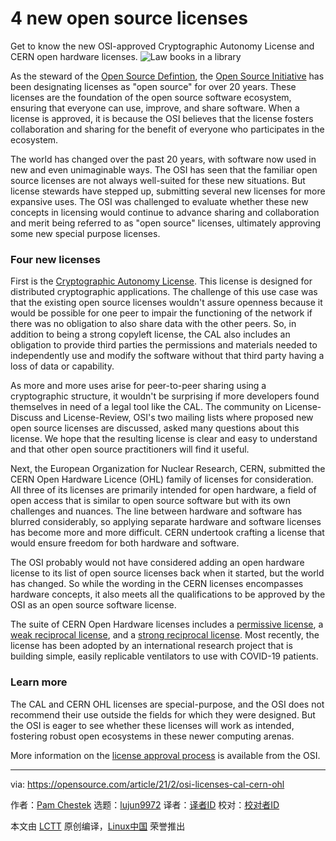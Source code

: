 [#]: subject: (4 new open source licenses)
[#]: via: (https://opensource.com/article/21/2/osi-licenses-cal-cern-ohl)
[#]: author: (Pam Chestek https://opensource.com/users/pchestek)
[#]: collector: (lujun9972)
[#]: translator: (wyxplus)
[#]: reviewer: ( )
[#]: publisher: ( )
[#]: url: ( )

4 new open source licenses
======
Get to know the new OSI-approved Cryptographic Autonomy License and CERN
open hardware licenses.
![Law books in a library][1]

As the steward of the [Open Source Defintion][2], the [Open Source Initiative][3] has been designating licenses as "open source" for over 20 years. These licenses are the foundation of the open source software ecosystem, ensuring that everyone can use, improve, and share software. When a license is approved, it is because the OSI believes that the license fosters collaboration and sharing for the benefit of everyone who participates in the ecosystem.

The world has changed over the past 20 years, with software now used in new and even unimaginable ways. The OSI has seen that the familiar open source licenses are not always well-suited for these new situations. But license stewards have stepped up, submitting several new licenses for more expansive uses. The OSI was challenged to evaluate whether these new concepts in licensing would continue to advance sharing and collaboration and merit being referred to as "open source" licenses, ultimately approving some new special purpose licenses.

### Four new licenses

First is the [Cryptographic Autonomy License][4]. This license is designed for distributed cryptographic applications. The challenge of this use case was that the existing open source licenses wouldn't assure openness because it would be possible for one peer to impair the functioning of the network if there was no obligation to also share data with the other peers. So, in addition to being a strong copyleft license, the CAL also includes an obligation to provide third parties the permissions and materials needed to independently use and modify the software without that third party having a loss of data or capability.

As more and more uses arise for peer-to-peer sharing using a cryptographic structure, it wouldn't be surprising if more developers found themselves in need of a legal tool like the CAL. The community on License-Discuss and License-Review, OSI's two mailing lists where proposed new open source licenses are discussed, asked many questions about this license. We hope that the resulting license is clear and easy to understand and that other open source practitioners will find it useful.

Next, the European Organization for Nuclear Research, CERN, submitted the CERN Open Hardware Licence (OHL) family of licenses for consideration. All three of its licenses are primarily intended for open hardware, a field of open access that is similar to open source software but with its own challenges and nuances. The line between hardware and software has blurred considerably, so applying separate hardware and software licenses has become more and more difficult. CERN undertook crafting a license that would ensure freedom for both hardware and software.

The OSI probably would not have considered adding an open hardware license to its list of open source licenses back when it started, but the world has changed. So while the wording in the CERN licenses encompasses hardware concepts, it also meets all the qualifications to be approved by the OSI as an open source software license.

The suite of CERN Open Hardware licenses includes a [permissive license][5], a [weak reciprocal license][6], and a [strong reciprocal license][7]. Most recently, the license has been adopted by an international research project that is building simple, easily replicable ventilators to use with COVID-19 patients.

### Learn more

The CAL and CERN OHL licenses are special-purpose, and the OSI does not recommend their use outside the fields for which they were designed. But the OSI is eager to see whether these licenses will work as intended, fostering robust open ecosystems in these newer computing arenas.

More information on the [license approval process][8] is available from the OSI.

--------------------------------------------------------------------------------

via: https://opensource.com/article/21/2/osi-licenses-cal-cern-ohl

作者：[Pam Chestek][a]
选题：[lujun9972][b]
译者：[译者ID](https://github.com/译者ID)
校对：[校对者ID](https://github.com/校对者ID)

本文由 [LCTT](https://github.com/LCTT/TranslateProject) 原创编译，[Linux中国](https://linux.cn/) 荣誉推出

[a]: https://opensource.com/users/pchestek
[b]: https://github.com/lujun9972
[1]: https://opensource.com/sites/default/files/styles/image-full-size/public/lead-images/LAW_lawdotgov3.png?itok=e4eFKe0l (Law books in a library)
[2]: https://opensource.org/osd
[3]: https://opensource.org/
[4]: https://opensource.org/licenses/CAL-1.0
[5]: https://opensource.org/CERN-OHL-P
[6]: https://opensource.org/CERN-OHL-W
[7]: https://opensource.org/CERN-OHL-S
[8]: https://opensource.org/approval
